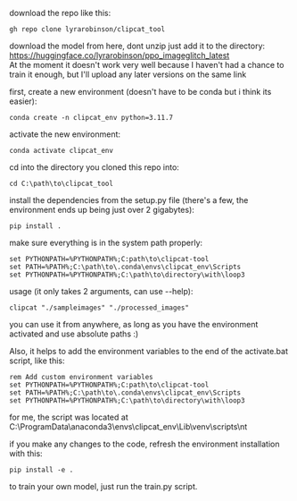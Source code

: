 download the repo like this:
```
gh repo clone lyrarobinson/clipcat_tool
```
download the model from here, dont unzip just add it to the directory: \
https://huggingface.co/lyrarobinson/ppo_imageglitch_latest  \
At the moment it doesn't work very well because I haven't had a chance to train it enough, but I'll upload any later versions on the same link

first, create a new environment (doesn't have to be conda but i think its easier):
```
conda create -n clipcat_env python=3.11.7
```
activate the new environment:
```
conda activate clipcat_env
```
cd into the directory you cloned this repo into:
```
cd C:\path\to\clipcat_tool
```
install the dependencies from the setup.py file (there's a few, the environment ends up being just over 2 gigabytes):
```
pip install .
```
make sure everything is in the system path properly:
```
set PYTHONPATH=%PYTHONPATH%;C:path\to\clipcat-tool
set PATH=%PATH%;C:\path\to\.conda\envs\clipcat_env\Scripts
set PYTHONPATH=%PYTHONPATH%;C:\path\to\directory\with\loop3
```

usage (it only takes 2 arguments, can use --help):
```
clipcat "./sampleimages" "./processed_images"
```
you can use it from anywhere, as long as you have the environment activated and use absolute paths :)

Also, it helps to add the environment variables to the end of the activate.bat script, like this:
```
rem Add custom environment variables
set PYTHONPATH=%PYTHONPATH%;C:path\to\clipcat-tool
set PATH=%PATH%;C:\path\to\.conda\envs\clipcat_env\Scripts
set PYTHONPATH=%PYTHONPATH%;C:\path\to\directory\with\loop3
```
for me, the script was located at C:\ProgramData\anaconda3\envs\clipcat_env\Lib\venv\scripts\nt

if you make any changes to the code, refresh the environment installation with this:
```
pip install -e .
```

to train your own model, just run the train.py script.
